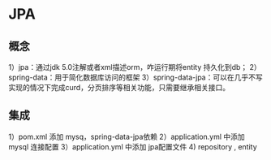# JPA
## 概念
1）jpa：通过jdk 5.0注解或者xml描述orm，咋运行期将entity 持久化到db；
2）spring-data：用于简化数据库访问的框架
3）spring-data-jpa：可以在几乎不写实现的情况下完成curd，分页排序等相关功能，只需要继承相关接口。

## 集成
1）pom.xml 添加 mysq，spring-data-jpa依赖
2）application.yml 中添加 mysql 连接配置
3）application.yml 中添加 jpa配置文件
4) repository , entity 